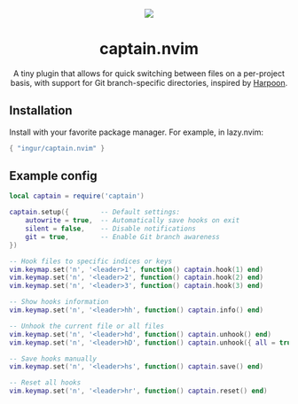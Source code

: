 <p align="center">
  <img src="https://github.com/ingur/captain.nvim/assets/45173070/f32d3dd6-7080-4799-b45c-830ca16107fd"/>
</p>

<h1 align="center">captain.nvim</h1>

<p align="center">
  A tiny plugin that allows for quick switching between files on a per-project basis, with support for Git branch-specific directories, inspired by <a href="https://github.com/ThePrimeagen/harpoon">Harpoon</a>.
</p>

## Installation

Install with your favorite package manager. For example, in lazy.nvim:
```lua
{ "ingur/captain.nvim" }
```

## Example config
```lua
local captain = require('captain')

captain.setup({        -- Default settings:
    autowrite = true,  -- Automatically save hooks on exit
    silent = false,    -- Disable notifications
    git = true,        -- Enable Git branch awareness
})

-- Hook files to specific indices or keys
vim.keymap.set('n', '<leader>1', function() captain.hook(1) end)
vim.keymap.set('n', '<leader>2', function() captain.hook(2) end)
vim.keymap.set('n', '<leader>3', function() captain.hook(3) end)

-- Show hooks information
vim.keymap.set('n', '<leader>hh', function() captain.info() end)

-- Unhook the current file or all files
vim.keymap.set('n', '<leader>hd', function() captain.unhook() end)
vim.keymap.set('n', '<leader>hD', function() captain.unhook({ all = true }) end)

-- Save hooks manually
vim.keymap.set('n', '<leader>hs', function() captain.save() end)

-- Reset all hooks
vim.keymap.set('n', '<leader>hr', function() captain.reset() end)
```

